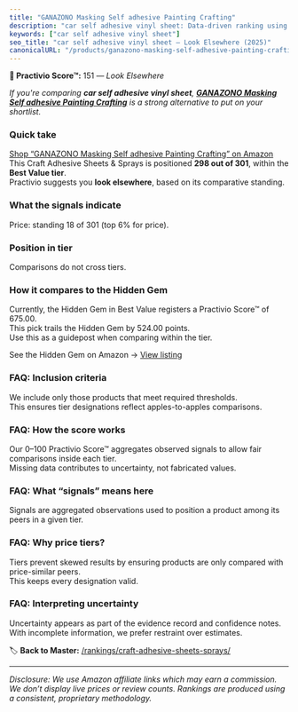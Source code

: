 ```yaml
---
title: "GANAZONO Masking Self adhesive Painting Crafting"
description: "car self adhesive vinyl sheet: Data-driven ranking using the Practivio Score™. Positioned by quality, value, demand, findability, momentum."
keywords: ["car self adhesive vinyl sheet"]
seo_title: "car self adhesive vinyl sheet — Look Elsewhere (2025)"
canonicalURL: "/products/ganazono-masking-self-adhesive-painting-crafting-B0F2JFNLCC/"
---
```


**🚫 Practivio Score™:** 151 — _Look Elsewhere_


*If you're comparing **car self adhesive vinyl sheet**, **[GANAZONO Masking Self adhesive Painting Crafting](https://www.amazon.com/dp/B0F2JFNLCC?tag=practivio-20)** is a strong alternative to put on your shortlist.*
### Quick take
[Shop “GANAZONO Masking Self adhesive Painting Crafting” on Amazon](https://www.amazon.com/dp/B0F2JFNLCC?tag=practivio-20)
This Craft Adhesive Sheets & Sprays is positioned **298 out of 301**, within the **Best Value tier**.  
Practivio suggests you **look elsewhere**, based on its comparative standing.

### What the signals indicate
Price: standing 18 of 301 (top 6% for price).  

### Position in tier
Comparisons do not cross tiers.

### How it compares to the Hidden Gem
Currently, the Hidden Gem in Best Value registers a Practivio Score™ of 675.00.  
This pick trails the Hidden Gem by 524.00 points.  
Use this as a guidepost when comparing within the tier.  

See the Hidden Gem on Amazon → [View listing](https://www.amazon.com/dp/B0752XM8VN?tag=practivio-20)

### FAQ: Inclusion criteria
We include only those products that meet required thresholds.  
This ensures tier designations reflect apples-to-apples comparisons.

### FAQ: How the score works
Our 0–100 Practivio Score™ aggregates observed signals to allow fair comparisons inside each tier.  
Missing data contributes to uncertainty, not fabricated values.

### FAQ: What “signals” means here
Signals are aggregated observations used to position a product among its peers in a given tier.

### FAQ: Why price tiers?
Tiers prevent skewed results by ensuring products are only compared with price-similar peers.  
This keeps every designation valid.

### FAQ: Interpreting uncertainty
Uncertainty appears as part of the evidence record and confidence notes.  
With incomplete information, we prefer restraint over estimates.


🏷️ **Back to Master:** [/rankings/craft-adhesive-sheets-sprays/](/rankings/craft-adhesive-sheets-sprays/)

---
_Disclosure: We use Amazon affiliate links which may earn a commission. We don’t display live prices or review counts. Rankings are produced using a consistent, proprietary methodology._
